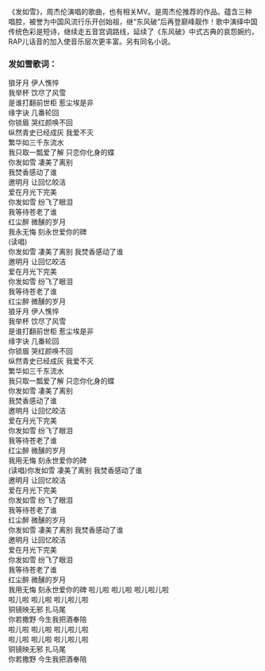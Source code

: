 

《发如雪》，周杰伦演唱的歌曲，也有相关MV。是周杰伦推荐的作品。蕴含三种唱腔，被誉为中国风流行乐开创始祖，继“东风破”后再登巅峰靓作！歌中演绎中国传统色彩是短诗，继续走五音宫调路线，延续了《东风破》中式古典的哀怨婉约，RAP儿话音的加入使音乐层次更丰富。另有同名小说。

### 发如雪歌词：

狼牙月 伊人憔悴  
我举杯 饮尽了风雪  
是谁打翻前世柜 惹尘埃是非  
缘字诀 几番轮回  
你锁眉 哭红颜唤不回  
纵然青史已经成灰 我爱不灭  
繁华如三千东流水  
我只取一瓢爱了解 只恋你化身的蝶  
你发如雪 凄美了离别  
我焚香感动了谁  
邀明月 让回忆皎洁  
爱在月光下完美  
你发如雪 纷飞了眼泪  
我等待苍老了谁  
红尘醉 微醺的岁月  
我永无悔 刻永世爱你的碑  
(读唱)  
你发如雪 凄美了离别 我焚香感动了谁  
邀明月 让回忆皎洁  
爱在月光下完美  
你发如雪 纷飞了眼泪  
我等待苍老了谁  
红尘醉 微醺的岁月  
狼牙月 伊人憔悴  
我举杯 饮尽了风雪  
是谁打翻前世柜 惹尘埃是非  
缘字诀 几番轮回  
你锁眉 哭红颜唤不回  
纵然青史已经成灰 我爱不灭  
繁华如三千东流水  
我只取一瓢爱了解 只恋你化身的蝶  
你发如雪 凄美了离别  
我焚香感动了谁  
邀明月 让回忆皎洁  
爱在月光下完美  
你发如雪 纷飞了眼泪  
我等待苍老了谁  
红尘醉 微醺的岁月  
我用无悔 刻永世爱你的碑  
(读唱)你发如雪 凄美了离别 我焚香感动了谁  
邀明月 让回忆皎洁  
爱在月光下完美  
你发如雪 纷飞了眼泪  
我等待苍老了谁  
红尘醉 微醺的岁月  
你发如雪 凄美了离别 我焚香感动了谁  
邀明月 让回忆皎洁  
爱在月光下完美  
你发如雪 纷飞了眼泪  
我等待苍老了谁  
红尘醉 微醺的岁月  
我用无悔 刻永世爱你的碑 啦儿啦 啦儿啦 啦儿啦儿啦  
啦儿啦 啦儿啦 啦儿啦儿啦  
铜镜映无邪 扎马尾  
你若撒野 今生我把酒奉陪  
啦儿啦 啦儿啦 啦儿啦儿啦  
啦儿啦 啦儿啦 啦儿啦儿啦  
铜镜映无邪 扎马尾  
你若撒野 今生我把酒奉陪

